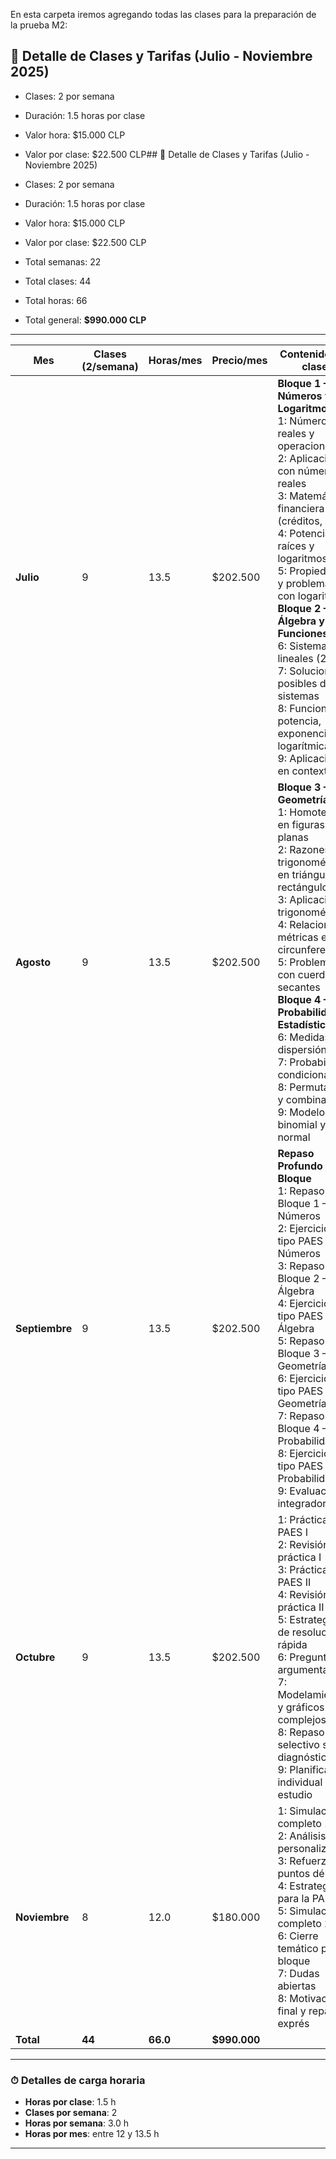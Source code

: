 En esta carpeta iremos agregando todas las clases para la preparación de la prueba M2:

## 📅 Detalle de Clases y Tarifas (Julio - Noviembre 2025)

- Clases: 2 por semana
- Duración: 1.5 horas por clase
- Valor hora: $15.000 CLP
- Valor por clase: $22.500 CLP## 📅 Detalle de Clases y Tarifas (Julio - Noviembre 2025)

- Clases: 2 por semana
- Duración: 1.5 horas por clase
- Valor hora: $15.000 CLP
- Valor por clase: $22.500 CLP
- Total semanas: 22
- Total clases: 44
- Total horas: 66
- Total general: **$990.000 CLP**

---


| Mes         | Clases (2/semana) | Horas/mes | Precio/mes | Contenido por clase                                                                                  |
|--------------|------------------|-----------|------------|--------------------------------------------------------------------------------------------------------|
| **Julio**      | 9                | 13.5      | $202.500    | **Bloque 1 – Números y Logaritmos** <br> 1: Números reales y operaciones <br> 2: Aplicaciones con números reales <br> 3: Matemática financiera (créditos, AFP) <br> 4: Potencias, raíces y logaritmos <br> 5: Propiedades y problemas con logaritmos <br> **Bloque 2 – Álgebra y Funciones** <br> 6: Sistemas lineales (2x2) <br> 7: Soluciones posibles de sistemas <br> 8: Funciones potencia, exponencial y logarítmica <br> 9: Aplicaciones en contexto |
| **Agosto**     | 9                | 13.5      | $202.500    | **Bloque 3 – Geometría** <br> 1: Homotecia en figuras planas <br> 2: Razones trigonométricas en triángulos rectángulos <br> 3: Aplicaciones trigonométricas <br> 4: Relaciones métricas en la circunferencia <br> 5: Problemas con cuerdas y secantes <br> **Bloque 4 – Probabilidad y Estadística** <br> 6: Medidas de dispersión <br> 7: Probabilidad condicional <br> 8: Permutación y combinatoria <br> 9: Modelos binomial y normal |
| **Septiembre** | 9                | 13.5      | $202.500    | **Repaso Profundo por Bloque** <br> 1: Repaso Bloque 1 – Números <br> 2: Ejercicios tipo PAES – Números <br> 3: Repaso Bloque 2 – Álgebra <br> 4: Ejercicios tipo PAES – Álgebra <br> 5: Repaso Bloque 3 – Geometría <br> 6: Ejercicios tipo PAES – Geometría <br> 7: Repaso Bloque 4 – Probabilidad <br> 8: Ejercicios tipo PAES – Probabilidad <br> 9: Evaluación integradora |
| **Octubre**    | 9                | 13.5      | $202.500    | 1: Práctica tipo PAES I <br> 2: Revisión práctica I <br> 3: Práctica tipo PAES II <br> 4: Revisión práctica II <br> 5: Estrategias de resolución rápida <br> 6: Preguntas argumentativas <br> 7: Modelamiento y gráficos complejos <br> 8: Repaso selectivo según diagnóstico <br> 9: Planificación individual de estudio |
| **Noviembre**  | 8                | 12.0      | $180.000    | 1: Simulacro completo 1 <br> 2: Análisis personalizado <br> 3: Refuerzo de puntos débiles <br> 4: Estrategias para la PAES <br> 5: Simulacro completo 2 <br> 6: Cierre temático por bloque <br> 7: Dudas abiertas <br> 8: Motivación final y repaso exprés |
| **Total**      | **44**           | **66.0**  | **$990.000**|                                                                                                        |

---

### ⏱ Detalles de carga horaria

- **Horas por clase**: 1.5 h  
- **Clases por semana**: 2  
- **Horas por semana**: 3.0 h  
- **Horas por mes**: entre 12 y 13.5 h

---